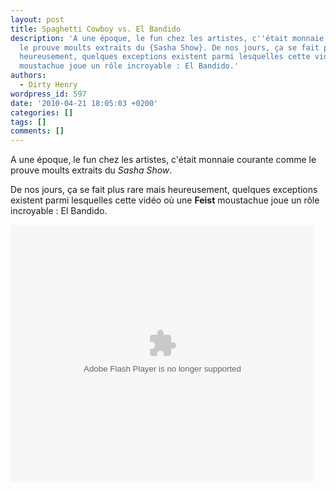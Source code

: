 ```yaml
---
layout: post
title: Spaghetti Cowboy vs. El Bandido
description: 'A une époque, le fun chez les artistes, c''était monnaie courante comme
  le prouve moults extraits du {Sasha Show}. De nos jours, ça se fait plus rare mais
  heureusement, quelques exceptions existent parmi lesquelles cette vidéo où une {{Feist}}
  moustachue joue un rôle incroyable : El Bandido.'
authors:
  - Dirty Henry
wordpress_id: 597
date: '2010-04-21 18:05:03 +0200'
categories: []
tags: []
comments: []
---
```

A une époque, le fun chez les artistes, c'était monnaie courante comme le prouve moults extraits du *Sasha Show*.

De nos jours, ça se fait plus rare mais heureusement, quelques exceptions existent parmi lesquelles cette vidéo où une __Feist__ moustachue joue un rôle incroyable : El Bandido.

<object id="flashObj" width="486" height="412" classid="clsid:D27CDB6E-AE6D-11cf-96B8-444553540000" codebase="http://download.macromedia.com/pub/shockwave/cabs/flash/swflash.cab#version=9,0,47,0"><param name="movie" value="http://c.brightcove.com/services/viewer/federated_f9/23863821001?isVid=1" /><param name="bgcolor" value="#FFFFFF" /><param name="flashVars" value="videoId=74634932001&playerID=23863821001&domain=embed&dynamicStreaming=true" /><param name="base" value="http://admin.brightcove.com" /><param name="seamlesstabbing" value="false" /><param name="allowFullScreen" value="true" /><param name="swLiveConnect" value="true" /><param name="allowScriptAccess" value="always" /><embed src="http://c.brightcove.com/services/viewer/federated_f9/23863821001?isVid=1" bgcolor="#FFFFFF" flashVars="videoId=74634932001&playerID=23863821001&domain=embed&dynamicStreaming=true" base="http://admin.brightcove.com" name="flashObj" width="486" height="412" seamlesstabbing="false" type="application/x-shockwave-flash" allowFullScreen="true" swLiveConnect="true" allowScriptAccess="always" pluginspage="http://www.macromedia.com/shockwave/download/index.cgi?P1_Prod_Version=ShockwaveFlash"></embed></object>
